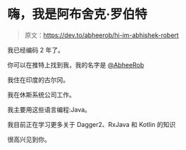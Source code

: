 # 嗨，我是阿布舍克·罗伯特

> 原文：<https://dev.to/abheerob/hi-im-abhishek-robert>

我已经编码 2 年了。

你可以在推特上找到我，我的名字是 [@AbheeRob](https://twitter.com/AbheeRob)

我住在印度的古尔冈。

我在休斯系统公司工作。

我主要用这些语言编程:Java。

我目前正在学习更多关于 Dagger2、RxJava 和 Kotlin 的知识

很高兴见到你。